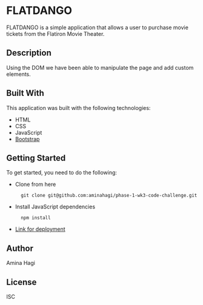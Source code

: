 # FLATDANGO
FLATDANGO is a simple application that allows a user to purchase movie tickets from the Flatiron Movie Theater.

## Description
Using the DOM we have been able to manipulate the page and add custom elements.

## Built With
This application was built with the following technologies:

- HTML
- CSS
- JavaScript
- [Bootstrap](https://getbootstsrap.com)

## Getting Started
To get started, you need to do the following:

- Clone from here
        
        git clone git@github.com:aminahagi/phase-1-wk3-code-challenge.git

- Install JavaScript dependencies 

        npm install

- [Link for deployment](https://aminahagi.github.io/phase-1-wk3-code-challenge/)


## Author
Amina Hagi

## License
ISC